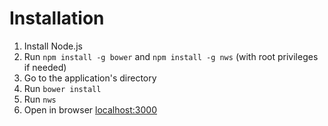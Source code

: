 Installation
=======
1. Install Node.js
1. Run `npm install -g bower` and `npm install -g nws` (with root privileges if needed)
1. Go to the application's directory
1. Run `bower install`
1. Run `nws`
1. Open in browser [localhost:3000](http://localhost:3030)
